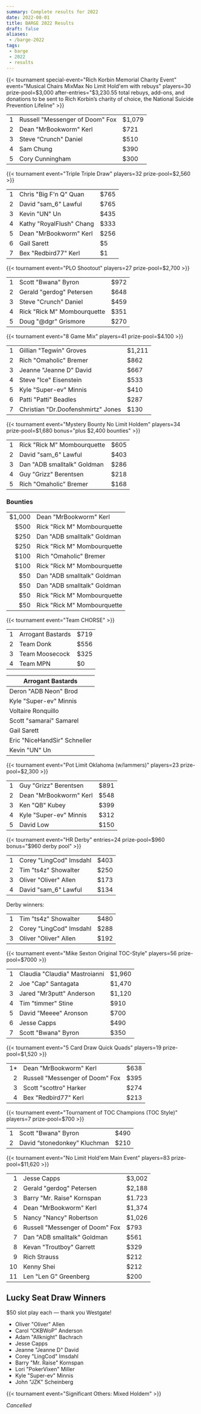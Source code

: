 ```yaml
---
summary: Complete results for 2022
date: 2022-08-01
title: BARGE 2022 Results
draft: false
aliases:
 - /barge-2022
tags:
 - barge
 - 2022
 - results
---
```


{{< tournament
    special-event="Rich Korbin Memorial Charity Event"
    event="Musical Chairs MixMax No Limit Hold'em with rebuys"
    players=30
    prize-pool=$3,000
    after-entries="$3,230.55 total rebuys, add-ons, and donations to be sent to Rich Korbin&rsquo;s charity of choice, the National Suicide Prevention Lifeline" >}}

|   |                                           |        |
|--:|-------------------------------------------|--------|
| 1 | Russell &quot;Messenger of Doom&quot; Fox | $1,079 |
| 2 | Dean &quot;MrBookworm&quot; Kerl          | $721   |
| 3 | Steve &ldquo;Crunch&quot; Daniel          | $510   |
| 4 | Sam Chung                                 | $390   |
| 5 | Cory Cunningham                           | $300   |

{{< tournament
    event="Triple Triple Draw"
    players=32
    prize-pool=$2,560 >}}

|   |                                    |      |
|--:|------------------------------------|------|
| 1 | Chris &quot;Big F'n Q&quot; Quan   | $765 |
| 2 | David &quot;sam\_6&quot; Lawful    | $765 |
| 3 | Kevin &quot;UN&quot; Un            | $435 |
| 4 | Kathy &quot;RoyalFlush&quot; Chang | $333 |
| 5 | Dean &quot;MrBookworm&quot; Kerl   | $256 |
| 6 | Gail Sarett                        | $5   |
| 7 | Bex &quot;Redbird77&quot; Kerl     | $1   |

{{< tournament
    event="PLO Shootout"
    players=27
    prize-pool=$2,700 >}}

|   |                                       |      |
|--:|---------------------------------------|------|
| 1 | Scott &quot;Bwana&quot; Byron         | $972 |
| 2 | Gerald &quot;gerdog&quot; Petersen    | $648 |
| 3 | Steve &quot;Crunch&quot; Daniel       | $459 |
| 4 | Rick &quot;Rick M&quot; Mombourquette | $351 |
| 5 | Doug &quot;@dgr&quot; Grismore        | $270 |

{{< tournament
    event="8 Game Mix"
    players=41
    prize-pool=$4.100 >}}

|   |                                              |        |
|--:|----------------------------------------------|--------|
| 1 | Gillian &quot;Tegwin&quot; Groves            | $1,211 |
| 2 | Rich &quot;Omaholic&quot; Bremer             | $862   |
| 3 | Jeanne &quot;Jeanne D&quot; David            | $667   |
| 4 | Steve &quot;Ice&quot; Eisenstein             | $533   |
| 5 | Kyle &quot;Super-ev&quot; Minnis             | $410   |
| 6 | Patti &quot;Patti&quot; Beadles              | $287   |
| 7 | Christian &quot;Dr.Doofenshmirtz&quot; Jones | $130   |

{{< tournament
    event="Mystery Bounty No Limit Holdem"
    players=34
    prize-pool=$1,680
    bonus="plus $2,400 bounties" >}}

|   |                                       |      |
|--:|---------------------------------------|------|
| 1 | Rick &quot;Rick M&quot; Mombourquette | $605 |
| 2 | David &quot;sam_6&quot; Lawful        | $403 |
| 3 | Dan &quot;ADB smalltalk&quot; Goldman | $286 |
| 4 | Guy &quot;Grizz&quot; Berentsen       | $218 |
| 5 | Rich &quot;Omaholic&quot; Bremer      | $168 |

### Bounties

|        |                                       |
|-------:|---------------------------------------|
| $1,000 | Dean &quot;MrBookworm&quot; Kerl      |
|   $500 | Rick &quot;Rick M&quot; Mombourquette |
|   $250 | Dan &quot;ADB smalltalk&quot; Goldman |
|   $250 | Rick &quot;Rick M&quot; Mombourquette |
|   $100 | Rich &quot;Omaholic&quot; Bremer      |
|   $100 | Rick &quot;Rick M&quot; Mombourquette |
|    $50 | Dan &quot;ADB smalltalk&quot; Goldman |
|    $50 | Dan &quot;ADB smalltalk&quot; Goldman |
|    $50 | Rick &quot;Rick M&quot; Mombourquette |
|    $50 | Rick &quot;Rick M&quot; Mombourquette |

{{< tournament event="Team CHORSE" >}}

|   |                   |      |
|--:|-------------------|------|
| 1 | Arrogant Bastards | $719 |
| 2 | Team Donk         | $556 |
| 3 | Team Moosecock    | $325 |
| 4 | Team MPN          | $0   |

|Arrogant Bastards|
|---|
| Deron &quot;ADB Neon&quot; Brod|
| Kyle &quot;Super-ev&quot; Minnis|
| Voltaire Ronquillo|
| Scott &quot;samarai&quot; Samarel|
| Gail Sarett|
| Eric &quot;NiceHandSir&quot; Schneller|
| Kevin &quot;UN&quot; Un|

{{< tournament
    event="Pot Limit Oklahoma (w/lammers)"
    players=23
    prize-pool=$2,300 >}}

|   |                                  |      |
|--:|----------------------------------|------|
| 1 | Guy &quot;Grizz&quot; Berentsen  | $891 |
| 2 | Dean &quot;MrBookworm&quot; Kerl | $548 |
| 3 | Ken &quot;QB&quot; Kubey         | $399 |
| 4 | Kyle &quot;Super-ev&quot; Minnis | $312 |
| 5 | David Low                        | $150 |
 
{{< tournament
    event="HR Derby"
    entries=24
    prize-pool=$960
    bonus="$960 derby pool" >}}

|   |                                   |      |
|--:|-----------------------------------|------|
| 1 | Corey &quot;LingCod&quot; Imsdahl | $403 |
| 2 | Tim &quot;ts4z&quot; Showalter    | $250 |
| 3 | Oliver &quot;Oliver&quot; Allen   | $173 |
| 4 | David &quot;sam_6&quot; Lawful    | $134 |

Derby winners:

|   |                                   |      |
|--:|-----------------------------------|------|
| 1 | Tim &quot;ts4z&quot; Showalter    | $480 |
| 2 | Corey &quot;LingCod&quot; Imsdahl | $288 |
| 3 | Oliver &quot;Oliver&quot; Allen   | $192 |
 
{{< tournament
    event="Mike Sexton Original TOC-Style"
    players=56
    prize-pool=$7000 >}}

|   |                                         |        |
|--:|-----------------------------------------|--------|
| 1 | Claudia &quot;Claudia&quot; Mastroianni | $1,960 |
| 2 | Joe &quot;Cap&quot; Santagata           | $1,470 |
| 3 | Jared &quot;Mr3putt&quot; Anderson      | $1,120 |
| 4 | Tim &quot;timmer&quot; Stine            | $910   |
| 5 | David &quot;Meeee&quot; Aronson         | $700   |
| 6 | Jesse Capps                             | $490   |
| 7 | Scott &quot;Bwana&quot; Byron           | $350   |
 
{{< tournament
    event="5 Card Draw Quick Quads"
    players=19
    prize-pool=$1,520 >}}

|    |                                           |      |
|---:|-------------------------------------------|------|
| 1* | Dean &quot;MrBookworm&quot; Kerl          | $638 |
|  2 | Russell &quot;Messenger of Doom&quot; Fox | $395 |
|  3 | Scott &quot;scottro&quot; Harker          | $274 |
|  4 | Bex &quot;Redbird77&quot; Kerl            | $213 |

{{< tournament
    event="Tournament of TOC Champions (TOC Style)"
    players=7
    prize-pool=$700 >}}

|   |                                          |      |
|--:|------------------------------------------|------|
| 1 | Scott &quot;Bwana&quot; Byron            | $490 |
| 2 | David &ldquo;stonedonkey&rdquo; Kluchman | $210 |
 
{{< tournament
    event="No Limit Hold'em Main Event"
    players=83
    prize-pool=$11,620 >}}

|    |                                           |        |
|---:|-------------------------------------------|--------|
|  1 | Jesse Capps                               | $3,002 |
|  2 | Gerald &quot;gerdog&quot; Petersen        | $2,188 |
|  3 | Barry &quot;Mr. Raise&quot; Kornspan      | $1.723 |
|  4 | Dean &quot;MrBookworm&quot; Kerl          | $1,374 |
|  5 | Nancy &quot;Nancy&quot; Robertson         | $1,026 |
|  6 | Russell &quot;Messenger of Doom&quot; Fox | $793   |
|  7 | Dan &quot;ADB smalltalk&quot; Goldman     | $561   |
|  8 | Kevan &quot;Troutboy&quot; Garrett        | $329   |
|  9 | Rich Strauss                              | $212   |
| 10 | Kenny Shei                                | $212   |
| 11 | Len &quot;Len G&quot; Greenberg           | $200   |

## Lucky Seat Draw Winners

$50 slot play each &mdash; thank you Westgate!

- Oliver &quot;Oliver&quot; Allen
- Carol &ldquo;CKBWoP&rdquo; Anderson
- Adam &quot;Allknight&quot; Bachrach
- Jesse Capps
- Jeanne &quot;Jeanne D&quot; David
- Corey &quot;LingCod&quot; Imsdahl
- Barry &quot;Mr. Raise&quot; Kornspan
- Lori &quot;PokerVixen&quot; Miller
- Kyle &quot;Super-ev&quot; Minnis
- John &quot;JZK&quot; Scheinberg

{{< tournament
    event="Significant Others: Mixed Holdem" >}}

_Cancelled_

